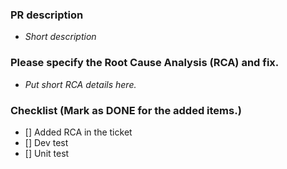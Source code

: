 ### PR description

- _Short description_

### Please specify the Root Cause Analysis (RCA) and fix.
- _Put short RCA details here._

### Checklist (Mark as DONE for the added items.)

- [] Added RCA in the ticket
- [] Dev test 
- [] Unit test